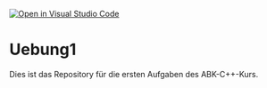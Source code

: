 [![Open in Visual Studio Code](https://classroom.github.com/assets/open-in-vscode-f059dc9a6f8d3a56e377f745f24479a46679e63a5d9fe6f495e02850cd0d8118.svg)](https://classroom.github.com/online_ide?assignment_repo_id=6014941&assignment_repo_type=AssignmentRepo)
# Uebung1

Dies ist das Repository für die ersten Aufgaben des ABK-C++-Kurs.
